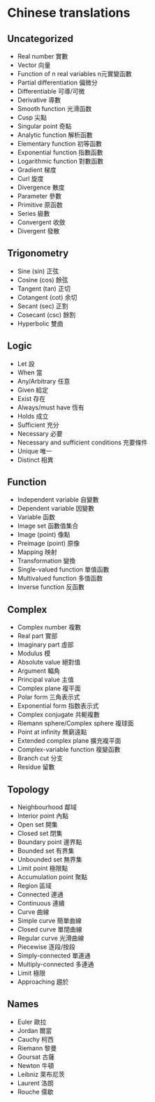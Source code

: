# Chinese translations
## Uncategorized
- Real number 實數
- Vector 向量
- Function of n real variables n元實變函數
- Partial differentiation 偏微分
- Differentiable 可導/可微
- Derivative 導數
- Smooth function 光滑函数
- Cusp 尖點
- Singular point 奇點
- Analytic function 解析函數
- Elementary function 初等函數
- Exponential function 指數函數
- Logarithmic function 對數函數
- Gradient 梯度
- Curl 旋度
- Divergence 散度
- Parameter 參數
- Primitive 原函数
- Series 級數
- Convergent 收斂
- Divergent 發散
## Trigonometry
- Sine (sin) 正弦
- Cosine (cos) 餘弦
- Tangent (tan) 正切
- Cotangent (cot) 余切
- Secant (sec) 正割
- Cosecant (csc) 餘割
- Hyperbolic 雙曲
## Logic
- Let 設
- When 當
- Any/Arbitrary 任意
- Given 給定
- Exist 存在
- Always/must have 恆有
- Holds 成立
- Sufficient 充分
- Necessary 必要
- Necessary and sufficient conditions 充要條件
- Unique 唯一
- Distinct 相異
## Function
- Independent variable 自變數
- Dependent variable 因變數
- Variable 函数
- Image set 函數值集合
- Image (point) 像點
- Preimage (point) 原像
- Mapping 映射
- Transformation 變換
- Single-valued function 單值函數
- Multivalued function 多值函数
- Inverse function 反函數
## Complex
- Complex number 複數
- Real part 實部
- Imaginary part 虛部
- Modulus 模
- Absolute value 絕對值
- Argument 輻角
- Principal value 主值
- Complex plane 複平面
- Polar form 三角表示式
- Exponential form 指数表示式
- Complex conjugate 共軛複數
- Riemann sphere/Complex sphere 複球面
- Point at infinity 無窮遠點
- Extended complex plane 擴充複平面
- Complex-variable function 複變函數
- Branch cut 分支
- Residue 留數
## Topology
- Neighbourhood 鄰域
- Interior point 內點
- Open set 開集
- Closed set 閉集
- Boundary point 邊界點
- Bounded set 有界集
- Unbounded set 無界集
- Limit point 極限點
- Accumulation point 聚點
- Region 區域
- Connected 連通
- Continuous 連續
- Curve 曲線
- Simple curve 簡單曲線
- Closed curve 單閉曲線
- Regular curve 光滑曲線
- Piecewise 逐段/按段
- Simply-connected 單連通
- Multiply-connected 多連通
- Limit 極限
- Approaching 趨於
## Names
- Euler 歐拉
- Jordan 爾當
- Cauchy 柯西
- Riemann 黎曼
- Goursat 古薩
- Newton 牛頓
- Leibniz 萊布尼茨
- Laurent 洛朗
- Rouche 儒歇